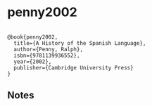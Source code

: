 # penny2002




```

@book{penny2002,
  title={A History of the Spanish Language},
  author={Penny, Ralph},
  isbn={9781139936552},
  year={2002},
  publisher={Cambridge University Press}
}

```




## Notes

